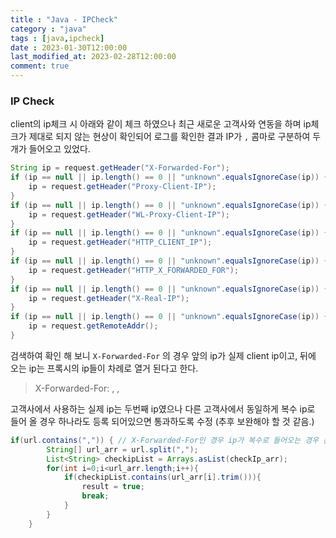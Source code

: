```yaml
---
title : "Java - IPCheck"
category : "java"
tags : [java,ipcheck]
date : 2023-01-30T12:00:00
last_modified_at: 2023-02-28T12:00:00
comment: true
---
```


### IP Check
client의 ip체크 시 아래와 같이 체크 하였으나 최근 새로운 고객사와 연동을 하며 ip체크가 제대로 되지 않는 현상이 확인되어 로그를 확인한 결과 IP가 `,` 콤마로 구분하여 두개가 들어오고 있었다.

```java
String ip = request.getHeader("X-Forwarded-For");
if (ip == null || ip.length() == 0 || "unknown".equalsIgnoreCase(ip)) { 
	ip = request.getHeader("Proxy-Client-IP"); 
} 
if (ip == null || ip.length() == 0 || "unknown".equalsIgnoreCase(ip)) { 
	ip = request.getHeader("WL-Proxy-Client-IP"); 
} 
if (ip == null || ip.length() == 0 || "unknown".equalsIgnoreCase(ip)) { 
	ip = request.getHeader("HTTP_CLIENT_IP"); 
} 
if (ip == null || ip.length() == 0 || "unknown".equalsIgnoreCase(ip)) { 
	ip = request.getHeader("HTTP_X_FORWARDED_FOR"); 
} 
if (ip == null || ip.length() == 0 || "unknown".equalsIgnoreCase(ip)) { 
	ip = request.getHeader("X-Real-IP"); 
} 
if (ip == null || ip.length() == 0 || "unknown".equalsIgnoreCase(ip)) { 
	ip = request.getRemoteAddr(); 
}
```

검색하여 확인 해 보니 `X-Forwarded-For` 의 경우 앞의 ip가 실제 client ip이고, 뒤에 오는 ip는 프록시의 ip들이 차례로 열거 된다고 한다.

> X-Forwarded-For: <client>, <proxy1>, <proxy2>
> 

고객사에서 사용하는 실제 ip는 두번째 ip였으나 다른 고객사에서 동일하게 복수 ip로 들어 올 경우 하나라도 등록 되어있으면 통과하도록 수정 (추후 보완해야 할 것 같음.)

```java
if(url.contains(",")) {	// X-Forwarded-For인 경우 ip가 복수로 들어오는 경우 존재
		String[] url_arr = url.split(",");
		List<String> checkipList = Arrays.asList(checkIp_arr);
		for(int i=0;i<url_arr.length;i++){
			if(checkipList.contains(url_arr[i].trim())){
				result = true;
				break;
			}
		}
	}
```